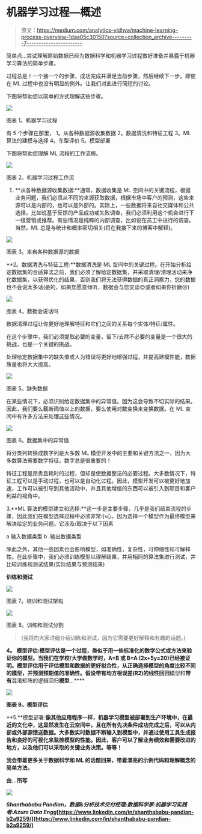 # 机器学习过程—概述

> 原文：<https://medium.com/analytics-vidhya/machine-learning-process-overview-1daa05c30150?source=collection_archive---------7----------------------->

简单点…尝试理解原始数据已经为数据科学和机器学习过程做好准备并暴露于机器学习算法的简单步骤。

过程总是！一个接一个的步骤，成功完成并满足当前步骤，然后继续下一步。即使在 ML 过程中也没有明显的例外。让我们对此进行简短的讨论。

下图将帮助您以简单的方式理解这些步骤。

![](img/c7e7f768599d94d9011fcf08c05340b0.png)

图表 1。机器学习过程

有 5 个步骤在那里，
1。从各种数据源收集数据
2。数据清洗和特征工程
3。ML 算法的建模与选择
4。车型评价
5。模型部署

下图将帮助您理解 ML 流程的工作流程。

![](img/5cf2737faeae8c5e6d2989988bd5aeeb.png)

图表 2。机器学习过程工作流

1.  **从各种数据源收集数据:**通常，数据收集是 ML 空间中的关键流程，根据业务问题，我们必须从不同的来源获取数据，根据市场中客户的预测，这些来源可以是内部的，也可以是外部的。实际上，一些数据将来自社交媒体和公共选择，比如说基于反馈的产品成功或失败调查，我们必须利用这个机会进行下一级营销或推荐。有些情况是纯粹的内部调查，比如说在员工中进行的调查。当然，ML 总是与统计和概率密切相关(将在我接下来的博客中解释)。

![](img/33db4eb74cd0babe69378e352b6618fe.png)

图表 3。来自各种数据源的数据

**2。数据清洗与特征工程:**数据清洗是 ML 空间中的关键过程。在开始分析给定数据集的合适算法之前，我们必须了解给定数据集，并采取清理/清理活动来净化数据集，以获得优化的结果，否则我们将无法获得数据的真正洞察力，您的数据也不会说太多话(是的，如果您愿意倾听，数据会与您交谈😊或者如果你折磨☹)

![](img/0e67e1b14a4164133c12655dd9c9de9d.png)

图表 4。数据会说话吗

数据清理过程让你更好地理解特征和它们之间的关系每个实体/特征/属性。

在这个步骤中，我们必须提取必要的变量，留下/去除不必要的变量是一个很大的挑战，也是一个关键的挑战。

处理给定数据集中的缺失值或人为错误将更好地增强过程，并提高建模性能，数据质量也将大大提高。

![](img/242cdf7162d1bc0f90a18705edcc82bb.png)

图表 5。缺失数据

在某些情况下，必须识别给定数据集中的异常值。因为这会导致不切实际的结果。因此，我们要么截断阈值以上的数据，要么使用对数变换来变换数据。在 ML 空间中有许多方法来处理这些情况。

![](img/cc189672305cf65f87a769d6e166e515.png)

图表 6。数据集中的异常值

将分类列转换成数字列是大多数 ML 模型开发中的主要和关键方法之一，因为大多数算法需要数字特征。数字总是很重要的！

特征工程是昂贵且耗时的过程，但却是使数据整洁的必要过程。大多数情况下，特征工程可以是手动过程，也可以是自动化过程。因此，模型开发可以被更好地加速，工作可以被引导到其他活动中，并且其他增值的东西可以被引入到项目和客户利益的视角中。

3.**ML 算法的模型建立和选择:**这一步是主要步骤，几乎是我们结束流程的步骤，因此我们在模型选择过程中必须非常小心，因为选择一个模型作为最终模型来解决给定的业务问题。它涉及/取决于以下因素

a.输入数据类型
b .输出数据类型

除此之外，其他一些因素也会影响模型，如准确性，复杂性，可伸缩性和可解释性。在此步骤中，我们必须训练模型以理解结果，并用相同的算法集进行测试，并比较训练和测试结果(实际结果与预测结果)

**训练和测试**

![](img/734e8d2c28854ded773f9b6d3dadec20.png)

图表 7。培训和测试架构

![](img/f5919a14862aee4ab4b28cec182fe482.png)

图表 8。训练和测试分割

> (我将向大家详细介绍训练和测试，因为它需要更好解释和有趣的话题。)

**4。** **模型评估:**模型评估是一个过程，类似于用一些标准化的数学公式或方法来验证你的模型。当我们在学校/大学做数学时，A=B 或 B=A (2x+5y=20)已经被证明。模型评估用于评估模型和数据的更好拟合性，从正确选择模型的角度比较不同的模型，并预测预期值的准确性。假设**带有均方根误差(R2)的线性回归**模型和**带有**混淆矩阵的逻辑回归**模型**…****

**![](img/8fb64e726005fc135a40c497749de40e.png)**

**图表 9。**模型评估****

**5.**模型部署:**像其他应用程序一样，机器学习模型被部署到生产环境中，在最近的文化中，这显然发生在云空间中，且在所有先决条件成功完成之后，可以从内部或外部源馈送数据。大多数实时数据不断输入到模型中，并通过使用工具生成报告和良好的可视化来监控模型的性能。因此，客户可以了解业务绩效和需要改进的地方，以及他们可以采取的关键业务决策。等等！**

**我会带着更多关于数据科学和 ML 的话题回来，带着漂亮的示例代码和理解概念的简单方法。**

**由...所写**

**![](img/af06a0054b6bbe73fe7e58d9cb38fbc6.png)**

***Shanthababu Pandian，数据&分析技术交付经理:数据科学家:机器学习实践者:Azure Data Engg*[https://www.linkedin.com/in/shanthababu-pandian-b2a9259/](https://www.linkedin.com/in/shanthababu-pandian-b2a9259/)**